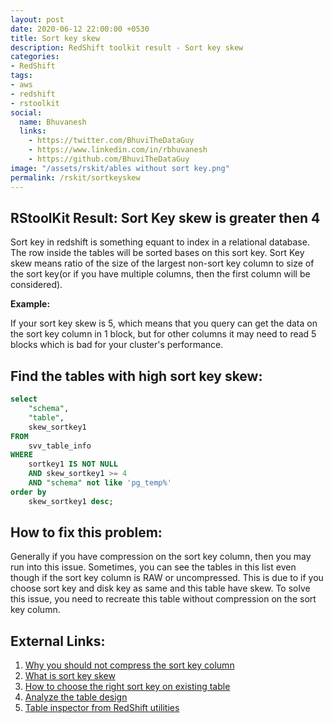 ```yaml
---
layout: post
date: 2020-06-12 22:00:00 +0530
title: Sort key skew
description: RedShift toolkit result - Sort key skew
categories:
- RedShift
tags:
- aws
- redshift
- rstoolkit
social:
  name: Bhuvanesh
  links:
    - https://twitter.com/BhuviTheDataGuy
    - https://www.linkedin.com/in/rbhuvanesh
    - https://github.com/BhuviTheDataGuy
image: "/assets/rskit/ables without sort key.png"
permalink: /rskit/sortkeyskew
---
```


## RStoolKit Result: Sort Key skew is greater then 4

Sort key in redshift is something equant to index in a relational database. The row inside the tables will be sorted bases on this sort key. Sort Key skew means ratio of the size of the largest non-sort key column to size of the sort key(or if you have multiple columns, then the first column will be considered).

**Example:**

If your sort key skew is 5, which means that you query can get the data on the sort key column in 1 block, but for other columns it may need to read 5 blocks which is bad for your cluster's performance. 

## Find the tables with high sort key skew:

```sql
select
	"schema",
	"table",
	skew_sortkey1
FROM
	svv_table_info
WHERE
	sortkey1 IS NOT NULL
	AND skew_sortkey1 >= 4
	AND "schema" not like 'pg_temp%'
order by
	skew_sortkey1 desc;
```

## How to fix this problem:

Generally if you have compression on the sort key column, then you may run into this issue. Sometimes, you can see the tables in this list even though if the sort key column is RAW or uncompressed. This is due to if you choose sort key and disk key as same and this table have skew. To solve this issue, you need to recreate this table without compression on the sort key column.

## External Links:

1. [Why you should not compress the sort key column](https://github.com/awslabs/amazon-redshift-utils/blob/master/src/Investigations/EarlyMaterialization.md)
2. [What is sort key skew](https://stackoverflow.com/questions/35857481/what-does-the-column-skew-sorkey1-in-amazon-redshifts-svv-table-info-imply)
3. [How to choose the right sort key on existing table](https://thedataguy.in/rskit/sortkeys)
4. [Analyze the table design](https://docs.aws.amazon.com/redshift/latest/dg/c_analyzing-table-design.html)
5. [Table inspector from RedShift utilities](https://github.com/awslabs/amazon-redshift-utils/blob/master/src/AdminScripts/table_inspector.sql)